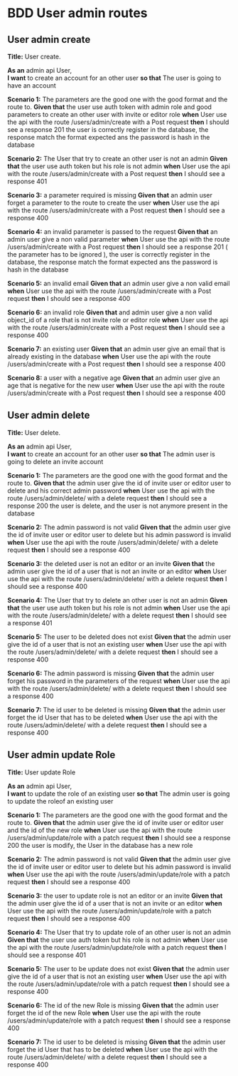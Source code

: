 # BDD User admin routes

## User admin create

**Title:** User create.  

**As an** admin api User,  
**I want** to create an account for an other user
**so that** The user is going to have an account

**Scenario 1:** The parameters are the good one with the good format and the route to.
**Given that** the user use auth token with admin role and good parameters to create an other user with invite or editor role
**when** User use the api with the route /users/admin/create with a Post request
**then** I should see a response 201 the user is correctly register in the database, the response match the format expected ans the password is hash in the database

**Scenario 2:** The User that try to create an other user is not an admin
**Given that** the user use auth token but his role is not admin
**when** User use the api with the route /users/admin/create with a Post request
**then** I should see a response 401

**Scenario 3:** a parameter required is missing
**Given that** an admin user forget a parameter to the route to create the user
**when** User use the api with the route /users/admin/create with a Post request
**then** I should see a response 400

**Scenario 4:** an invalid parameter is passed to the request
**Given that** an admin user give a non valid parameter
**when** User use the api with the route /users/admin/create with a Post request
**then** I should see a response 201 ( the parameter has to be ignored ), the user is correctly register in the database, the response match the format expected ans the password is hash in the database

**Scenario 5:** an invalid email
**Given that** an admin user give a non valid email
**when** User use the api with the route /users/admin/create with a Post request
**then** I should see a response 400

**Scenario 6:** an invalid role
**Given that** and admin user give a non valid object_id of a role that is not invite role or editor role
**when** User use the api with the route /users/admin/create with a Post request
**then** I should see a response 400

**Scenario 7:** an existing user 
**Given that** an admin user give an email that is already existing in the database
**when** User use the api with the route /users/admin/create with a Post request
**then** I should see a response 400

**Scenario 8:** a user with a negative age 
**Given that** an admin user give an age that is negative for the new user
**when** User use the api with the route /users/admin/create with a Post request
**then** I should see a response 400

## User admin delete

**Title:** User delete.  

**As an** admin api User,  
**I want** to create an account for an other user
**so that** The admin user is going to delete an invite account

**Scenario 1:** The parameters are the good one with the good format and the route to.
**Given that** the admin user give the id of invite user or editor user to delete and his correct admin password
**when** User use the api with the route /users/admin/delete/ with a delete request
**then** I should see a response 200 the user is delete, and the user is not anymore present in the database

**Scenario 2:** The admin password is not valid
**Given that** the admin user give the id of invite user or editor user to delete but his admin password is invalid
**when** User use the api with the route /users/admin/delete/ with a delete request
**then** I should see a response 400

**Scenario 3:** the deleted user is not an editor or an invite
**Given that** the admin user give the id of a user that is not an invite or an editor
**when** User use the api with the route /users/admin/delete/ with a delete request
**then** I should see a response 400

**Scenario 4:** The User that try to delete an other user is not an admin
**Given that** the user use auth token but his role is not admin
**when** User use the api with the route /users/admin/delete/ with a delete request
**then** I should see a response 401

**Scenario 5:** The user to be deleted does not exist
**Given that** the admin user give the id of a user that is not an existing user
**when** User use the api with the route /users/admin/delete/ with a delete request
**then** I should see a response 400

**Scenario 6:** The admin password is missing
**Given that** the admin user forget his password in the parameters of the request
**when** User use the api with the route /users/admin/delete/ with a delete request
**then** I should see a response 400

**Scenario 7:** The id user to be deleted is missing
**Given that** the admin user forget the id User that has to be deleted
**when** User use the api with the route /users/admin/delete/ with a delete request
**then** I should see a response 400

## User admin update Role

**Title:** User update Role  

**As an** admin api User,  
**I want** to update the role of an existing user
**so that** The admin user is going to update the roleof an existing user

**Scenario 1:** The parameters are the good one with the good format and the route to.
**Given that** the admin user give the id of invite user or editor user and the id of the new role
**when** User use the api with the route /users/admin/update/role with a patch request
**then** I should see a response 200 the user is modify, the User in the database has a new role

**Scenario 2:** The admin password is not valid
**Given that** the admin user give the id of invite user or editor user to delete but his admin password is invalid
**when**  User use the api with the route /users/admin/update/role with a patch request
**then** I should see a response 400

**Scenario 3:** the user to update role is not an editor or an invite
**Given that** the admin user give the id of a user that is not an invite or an editor
**when** User use the api with the route /users/admin/update/role with a patch request
**then** I should see a response 400

**Scenario 4:** The User that try to update role of an other user is not an admin
**Given that** the user use auth token but his role is not admin
**when** User use the api with the route /users/admin/update/role with a patch request
**then** I should see a response 401

**Scenario 5:** The user to be update does not exist
**Given that** the admin user give the id of a user that is not an existing user
**when** User use the api with the route /users/admin/update/role with a patch request
**then** I should see a response 400

**Scenario 6:** The id of the new Role is missing
**Given that** the admin user forget the id of the new Role
**when** User use the api with the route /users/admin/update/role with a patch request
**then** I should see a response 400

**Scenario 7:** The id user to be deleted is missing
**Given that** the admin user forget the id User that has to be deleted
**when** User use the api with the route /users/admin/delete/ with a delete request
**then** I should see a response 400